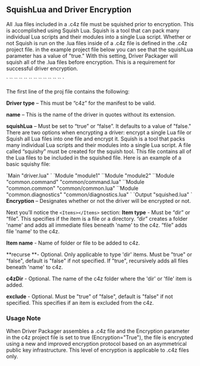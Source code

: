 ## SquishLua and Driver Encryption

All .lua files included in a .c4z file must be squished prior to encryption. This is accomplished using Squish Lua. Squish is a tool that can pack many individual Lua scripts and their modules into a single Lua script. Whether or not Squish is run on the .lua files inside of a .c4z file is defined in the .c4z project file. in the example project file below you can see that the squishLua parameter has a value of "true." With this setting, Driver Packager will squish all of the .lua files before encryption. This is a requirement for successful driver encryption.

\`<Driver type="c4z" name="sample" squishLua="true" Encryption="True" >
\`\`<Items>
\`\`<Item type="dir" name="www" recurse="true" />
\`\`<Item type="dir" name="common" c4zDir="Common" />
\`\`<Item type="dir" name="tests" exclude="true" />
\`\`<Item type="file" name="driver.xml"/>
\`\`<Item type="file" name="squish.lua" />
\`\`<Item type="file" name="foo1.lua" />
\`\`<Item type="file" name="foo2.lua" />
\`\`<Item type="file" name="library.lua" c4zDir="Common" />
\`\`<Item type="file" name="readme.txt" exclude="true" />
\`\`</Items>
\`

The first line of the proj file contains the following:

**Driver type** – This must be “c4z” for the manifest to be valid.

**name** – This is the name of the driver in quotes  without its extension.

**squishLua** – Must be set to “true” or “false”. It defaults to a value of "false." There are two options when encrypting a driver: encrypt a single Lua file or Squish all Lua files into one file and encrypt it. Squish is a tool that packs many individual Lua scripts and their modules into a single Lua script. A file called “squishy” must be created for the squish tool. This file contains all of the Lua files to be included in the squished file. Here is an example of a basic squishy file:

\`Main "driver.lua"
\`
\`Module "module1"
\`\`Module "module2"
\`\`Module "common.command"     "common/command.lua"
\`\`Module "common.common"      "common/common.lua"
\`\`Module "common.diagnostics" "common/diagnostics.lua"
\`
\`Output "squished.lua"
\`
**Encryption** – Designates whether or not the driver will be encrypted or not.

Next you’ll notice the `<Items></Items>` section:
**Item type** - Must be “dir” or “file”. This specifies if the item is a file or a directory. “dir” creates a folder 'name' and adds all immediate files beneath 'name' to the c4z. “file” adds file 'name' to the c4z.

**Item name** - Name of folder or file to be added to c4z.

**recurse **- Optional. Only applicable to type 'dir' items. Must be "true" or "false", default is "false" if not specified. If "true", recursively adds all files beneath 'name' to c4z. 

**c4zDir** - Optional. The name of the c4z folder where the 'dir' or 'file' item is added. 

**exclude** - Optional.  Must be "true" of "false", default is "false" if not specified. This specifies if an item is excluded from the c4z. 

### Usage Note

When Driver Packager assembles a .c4z file and the Encryption parameter in the c4z project file is set to true (Encryption="True"), the file is encrypted using a new and improved encryption protocol based on an asymmetrical public key infrastructure. This level of encryption is applicable to .c4z files only.